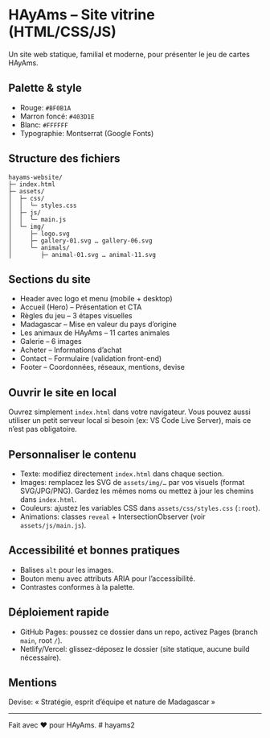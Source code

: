 # HAyAms – Site vitrine (HTML/CSS/JS)

Un site web statique, familial et moderne, pour présenter le jeu de cartes HAyAms.

## Palette & style
- Rouge: `#BF0B1A`
- Marron foncé: `#403D1E`
- Blanc: `#FFFFFF`
- Typographie: Montserrat (Google Fonts)

## Structure des fichiers
```
hayams-website/
├─ index.html
├─ assets/
│  ├─ css/
│  │  └─ styles.css
│  ├─ js/
│  │  └─ main.js
│  └─ img/
│     ├─ logo.svg
│     ├─ gallery-01.svg … gallery-06.svg
│     └─ animals/
│        ├─ animal-01.svg … animal-11.svg
```

## Sections du site
- Header avec logo et menu (mobile + desktop)
- Accueil (Hero) – Présentation et CTA
- Règles du jeu – 3 étapes visuelles
- Madagascar – Mise en valeur du pays d’origine
- Les animaux de HAyAms – 11 cartes animales
- Galerie – 6 images
- Acheter – Informations d’achat
- Contact – Formulaire (validation front-end)
- Footer – Coordonnées, réseaux, mentions, devise

## Ouvrir le site en local
Ouvrez simplement `index.html` dans votre navigateur. Vous pouvez aussi utiliser un petit serveur local si besoin (ex: VS Code Live Server), mais ce n’est pas obligatoire.

## Personnaliser le contenu
- Texte: modifiez directement `index.html` dans chaque section.
- Images: remplacez les SVG de `assets/img/…` par vos visuels (format SVG/JPG/PNG). Gardez les mêmes noms ou mettez à jour les chemins dans `index.html`.
- Couleurs: ajustez les variables CSS dans `assets/css/styles.css` (`:root`).
- Animations: classes `reveal` + IntersectionObserver (voir `assets/js/main.js`).

## Accessibilité et bonnes pratiques
- Balises `alt` pour les images.
- Bouton menu avec attributs ARIA pour l’accessibilité.
- Contrastes conformes à la palette.

## Déploiement rapide
- GitHub Pages: poussez ce dossier dans un repo, activez Pages (branch `main`, root `/`).
- Netlify/Vercel: glissez-déposez le dossier (site statique, aucune build nécessaire).

## Mentions
Devise: « Stratégie, esprit d’équipe et nature de Madagascar »

---
Fait avec ❤️ pour HAyAms.
#   h a y a m s 2  
 